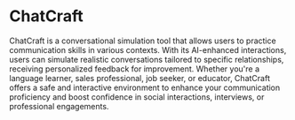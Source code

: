 # ChatCraft
ChatCraft is a conversational simulation tool that allows users to practice communication skills in various contexts. With its AI-enhanced interactions, users can simulate realistic conversations tailored to specific relationships, receiving personalized feedback for improvement. Whether you're a language learner, sales professional, job seeker, or educator, ChatCraft offers a safe and interactive environment to enhance your communication proficiency and boost confidence in social interactions, interviews, or professional engagements. 
